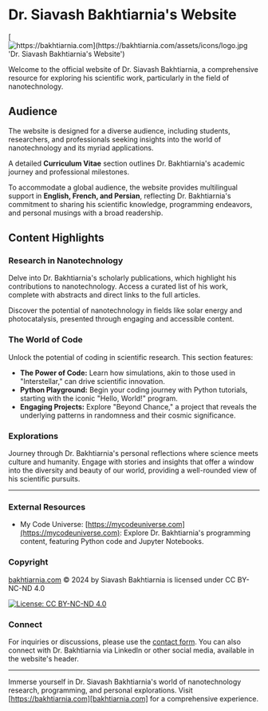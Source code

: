 # Dr. Siavash Bakhtiarnia's Website

[![https://bakhtiarnia.com](https://bakhtiarnia.com/assets/icons/logo.jpg 'Dr. Siavash Bakhtiarnia\'s Website')][bakhtiarnia.com]

Welcome to the official website of Dr. Siavash Bakhtiarnia, a comprehensive resource for exploring his scientific work, particularly in the field of nanotechnology.

## Audience

The website is designed for a diverse audience, including students, researchers, and professionals seeking insights into the world of nanotechnology and its myriad applications.

A detailed **Curriculum Vitae** section outlines Dr. Bakhtiarnia's academic journey and professional milestones.

To accommodate a global audience, the website provides multilingual support in **English, French, and Persian**, reflecting Dr. Bakhtiarnia's commitment to sharing his scientific knowledge, programming endeavors, and personal musings with a broad readership.

## Content Highlights

### Research in Nanotechnology

Delve into Dr. Bakhtiarnia's scholarly publications, which highlight his contributions to nanotechnology. Access a curated list of his work, complete with abstracts and direct links to the full articles.

Discover the potential of nanotechnology in fields like solar energy and photocatalysis, presented through engaging and accessible content.

### The World of Code

Unlock the potential of coding in scientific research. This section features:

- **The Power of Code:** Learn how simulations, akin to those used in "Interstellar," can drive scientific innovation.
- **Python Playground:** Begin your coding journey with Python tutorials, starting with the iconic "Hello, World!" program.
- **Engaging Projects:** Explore "Beyond Chance," a project that reveals the underlying patterns in randomness and their cosmic significance.

### Explorations

Journey through Dr. Bakhtiarnia's personal reflections where science meets culture and humanity. Engage with stories and insights that offer a window into the diversity and beauty of our world, providing a well-rounded view of his scientific pursuits.

---

### External Resources

- My Code Universe: [https://mycodeuniverse.com](https://mycodeuniverse.com): Explore Dr. Bakhtiarnia's programming content, featuring Python code and Jupyter Notebooks.

### Copyright

[bakhtiarnia.com][bakhtiarnia.com] © 2024 by Siavash Bakhtiarnia is licensed under CC BY-NC-ND 4.0

[![License: CC BY-NC-ND 4.0](https://img.shields.io/badge/License-CC%20BY--NC--ND%204.0-blueviolet.svg)](http://creativecommons.org/licenses/by-nc-nd/4.0/)

### Connect

For inquiries or discussions, please use the [contact form](https://bakhtiarnia.com/html/form.html). You can also connect with Dr. Bakhtiarnia via LinkedIn or other social media, available in the website's header.

---

Immerse yourself in Dr. Siavash Bakhtiarnia's world of nanotechnology research, programming, and personal explorations. Visit [https://bakhtiarnia.com][bakhtiarnia.com] for a comprehensive experience.

[bakhtiarnia.com]: https://bakhtiarnia.com/
